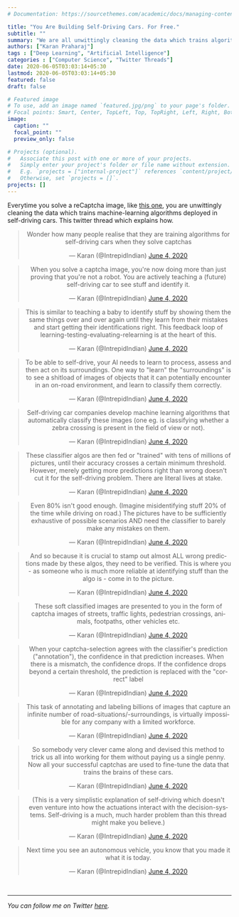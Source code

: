 ```yaml
---
# Documentation: https://sourcethemes.com/academic/docs/managing-content/

title: "You Are Building Self-Driving Cars. For Free."
subtitle: ""
summary: "We are all unwittingly cleaning the data which trains algorithms deployed in self-driving cars."
authors: ["Karan Praharaj"]
tags : ["Deep Learning", "Artificial Intelligence"]
categories : ["Computer Science", "Twitter Threads"]
date: 2020-06-05T03:03:14+05:30
lastmod: 2020-06-05T03:03:14+05:30
featured: false
draft: false

# Featured image
# To use, add an image named `featured.jpg/png` to your page's folder.
# Focal points: Smart, Center, TopLeft, Top, TopRight, Left, Right, BottomLeft, Bottom, BottomRight.
image:
  caption: ""
  focal_point: ""
  preview_only: false

# Projects (optional).
#   Associate this post with one or more of your projects.
#   Simply enter your project's folder or file name without extension.
#   E.g. `projects = ["internal-project"]` references `content/project/deep-learning/index.md`.
#   Otherwise, set `projects = []`.
projects: []
---
```

Everytime you solve a reCaptcha image, like [this one](https://3.bp.blogspot.com/-zyPGTDdb_1I/W8gUyBlM9QI/AAAAAAAAe7M/Uj0vOL5JTRUoayUosmwswptEDIkgVT28ACLcBGAs/s400/pic.jpg), you are unwittingly cleaning the data which trains machine-learning algorithms deployed in self-driving cars. This twitter thread which explains how.

<center><blockquote class="twitter-tweet" data-conversation="none"  data-theme="dark"><p lang="en" dir="ltr">Wonder how many people realise that they are training algorithms for self-driving cars when they solve captchas</p>&mdash; Karan (@IntrepidIndian) <a href="https://twitter.com/IntrepidIndian/status/1268613825772716032?ref_src=twsrc%5Etfw">June 4, 2020</a></blockquote> <script async src="https://platform.twitter.com/widgets.js" charset="utf-8"></script></center>

<center><blockquote class="twitter-tweet" data-conversation="none"  data-theme="dark"><p lang="en" dir="ltr">When you solve a captcha image, you&#39;re now doing more than just proving that you&#39;re not a robot. You are actively teaching a (future) self-driving car to see stuff and identify it.</p>&mdash; Karan (@IntrepidIndian) <a href="https://twitter.com/IntrepidIndian/status/1268652639115456512?ref_src=twsrc%5Etfw">June 4, 2020</a></blockquote> <script async src="https://platform.twitter.com/widgets.js" charset="utf-8"></script></center>

<center><blockquote class="twitter-tweet" data-conversation="none"  data-theme="dark"><p lang="en" dir="ltr">This is similar to teaching a baby to identify stuff by showing them the same things over and over again until they learn from their mistakes and start getting their identifications right. This feedback loop of learning-testing-evaluating-relearning is at the heart of this.</p>&mdash; Karan (@IntrepidIndian) <a href="https://twitter.com/IntrepidIndian/status/1268652642751954947?ref_src=twsrc%5Etfw">June 4, 2020</a></blockquote> <script async src="https://platform.twitter.com/widgets.js" charset="utf-8"></script></center>

<center><blockquote class="twitter-tweet" data-conversation="none"  data-theme="dark"><p lang="en" dir="ltr">To be able to self-drive, your AI needs to learn to process, assess and then act on its surroundings. One way to &quot;learn&quot; the &quot;surroundings&quot; is to see a shitload of images of objects that it can potentially encounter in an on-road environment, and learn to classify them correctly.</p>&mdash; Karan (@IntrepidIndian) <a href="https://twitter.com/IntrepidIndian/status/1268652644572291072?ref_src=twsrc%5Etfw">June 4, 2020</a></blockquote> <script async src="https://platform.twitter.com/widgets.js" charset="utf-8"></script></center>

<center><blockquote class="twitter-tweet" data-conversation="none"  data-theme="dark"><p lang="en" dir="ltr">Self-driving car companies develop machine learning algorithms that automatically classify these images (one eg. is classifying whether a zebra crossing is present in the field of view or not).</p>&mdash; Karan (@IntrepidIndian) <a href="https://twitter.com/IntrepidIndian/status/1268652646279393280?ref_src=twsrc%5Etfw">June 4, 2020</a></blockquote> <script async src="https://platform.twitter.com/widgets.js" charset="utf-8"></script></center>

<center><blockquote class="twitter-tweet" data-conversation="none"  data-theme="dark"><p lang="en" dir="ltr">These classifier algos are then fed or &quot;trained&quot; with tens of millions of pictures, until their accuracy crosses a certain minimum threshold. However, merely getting more predictions right than wrong doesn&#39;t cut it for the self-driving problem. There are literal lives at stake.</p>&mdash; Karan (@IntrepidIndian) <a href="https://twitter.com/IntrepidIndian/status/1268652648506494983?ref_src=twsrc%5Etfw">June 4, 2020</a></blockquote> <script async src="https://platform.twitter.com/widgets.js" charset="utf-8"></script></center>

<center><blockquote class="twitter-tweet" data-conversation="none"  data-theme="dark"><p lang="en" dir="ltr">Even 80% isn&#39;t good enough. (Imagine misidentifying stuff 20% of the time while driving on road.) The pictures have to be sufficiently exhaustive of possible scenarios AND need the classifier to barely make any mistakes on them.</p>&mdash; Karan (@IntrepidIndian) <a href="https://twitter.com/IntrepidIndian/status/1268652650284924929?ref_src=twsrc%5Etfw">June 4, 2020</a></blockquote> <script async src="https://platform.twitter.com/widgets.js" charset="utf-8"></script></center>

<center><blockquote class="twitter-tweet" data-conversation="none"  data-theme="dark"><p lang="en" dir="ltr">And so because it is crucial to stamp out almost ALL wrong predictions made by these algos, they need to be verified. This is where you - as someone who is much more reliable at identifying stuff than the algo is - come in to the picture.</p>&mdash; Karan (@IntrepidIndian) <a href="https://twitter.com/IntrepidIndian/status/1268652652038180864?ref_src=twsrc%5Etfw">June 4, 2020</a></blockquote> <script async src="https://platform.twitter.com/widgets.js" charset="utf-8"></script></center>

<center><blockquote class="twitter-tweet" data-conversation="none"  data-theme="dark"><p lang="en" dir="ltr">These soft classified images are presented to you in the form of captcha images of streets, traffic lights, pedestrian crossings, animals, footpaths, other vehicles etc.</p>&mdash; Karan (@IntrepidIndian) <a href="https://twitter.com/IntrepidIndian/status/1268652653782982656?ref_src=twsrc%5Etfw">June 4, 2020</a></blockquote> <script async src="https://platform.twitter.com/widgets.js" charset="utf-8"></script></center>

<center><blockquote class="twitter-tweet" data-conversation="none"  data-theme="dark"><p lang="en" dir="ltr">When your captcha-selection agrees with the classifier&#39;s prediction (&quot;annotation&quot;), the confidence in that prediction increases. When there is a mismatch, the confidence drops. If the confidence drops beyond a certain threshold, the prediction is replaced with the &quot;correct&quot; label</p>&mdash; Karan (@IntrepidIndian) <a href="https://twitter.com/IntrepidIndian/status/1268652655502594050?ref_src=twsrc%5Etfw">June 4, 2020</a></blockquote> <script async src="https://platform.twitter.com/widgets.js" charset="utf-8"></script></center>

<center><blockquote class="twitter-tweet" data-conversation="none"  data-theme="dark"><p lang="en" dir="ltr">This task of annotating and labeling billions of images that capture an infinite number of road-situations/-surroundings, is virtually impossible for any company with a limited workforce.</p>&mdash; Karan (@IntrepidIndian) <a href="https://twitter.com/IntrepidIndian/status/1268652657264246786?ref_src=twsrc%5Etfw">June 4, 2020</a></blockquote> <script async src="https://platform.twitter.com/widgets.js" charset="utf-8"></script></center>

<center><blockquote class="twitter-tweet" data-conversation="none"  data-theme="dark"><p lang="en" dir="ltr">So somebody very clever came along and devised this method to trick us all into working for them without paying us a single penny. Now all your successful captchas are used to fine-tune the data that trains the brains of these cars.</p>&mdash; Karan (@IntrepidIndian) <a href="https://twitter.com/IntrepidIndian/status/1268652659025817601?ref_src=twsrc%5Etfw">June 4, 2020</a></blockquote> <script async src="https://platform.twitter.com/widgets.js" charset="utf-8"></script></center>

<center><blockquote class="twitter-tweet" data-conversation="none"  data-theme="dark"><p lang="en" dir="ltr">(This is a very simplistic explanation of self-driving which doesn&#39;t even venture into how the actuations interact with the decision-systems. Self-driving is a much, much harder problem than this thread might make you believe.)</p>&mdash; Karan (@IntrepidIndian) <a href="https://twitter.com/IntrepidIndian/status/1268652660770603011?ref_src=twsrc%5Etfw">June 4, 2020</a></blockquote> <script async src="https://platform.twitter.com/widgets.js" charset="utf-8"></script></center>

<center><blockquote class="twitter-tweet" data-conversation="none"  data-theme="dark"><p lang="en" dir="ltr">Next time you see an autonomous vehicle, you know that you made it what it is today.</p>&mdash; Karan (@IntrepidIndian) <a href="https://twitter.com/IntrepidIndian/status/1268652662557487108?ref_src=twsrc%5Etfw">June 4, 2020</a></blockquote> <script async src="https://platform.twitter.com/widgets.js" charset="utf-8"></script></center>

<br/>

------

*You can follow me on Twitter [here](https://twitter.com/IntrepidIndian).*

